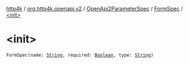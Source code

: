 [http4k](../../../index.md) / [org.http4k.openapi.v2](../../index.md) / [OpenApi2ParameterSpec](../index.md) / [FormSpec](index.md) / [&lt;init&gt;](./-init-.md)

# &lt;init&gt;

`FormSpec(name: `[`String`](https://kotlinlang.org/api/latest/jvm/stdlib/kotlin/-string/index.html)`, required: `[`Boolean`](https://kotlinlang.org/api/latest/jvm/stdlib/kotlin/-boolean/index.html)`, type: `[`String`](https://kotlinlang.org/api/latest/jvm/stdlib/kotlin/-string/index.html)`)`